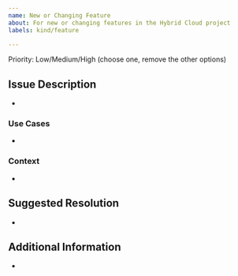 ```yaml
---
name: New or Changing Feature
about: For new or changing features in the Hybrid Cloud project
labels: kind/feature 

---
```


<!--- Please identify the urgency in addressing this issue --->
Priority: Low/Medium/High (choose one, remove the other options)

## Issue Description
<!--- Describe what needs to be changed. --->
* 

### Use Cases
<!--- Describe how this will affect users. --->
*

### Context
<!--- Provide any applicable background information. --->
* 


## Suggested Resolution
<!--- Please add info on how to address this issue if you have suggestions. If not, this section can be removed. --->
* 


## Additional Information
<!--- Delete this section if it is not needed. --->
*